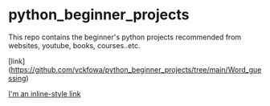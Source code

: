 # python_beginner_projects

This repo contains the beginner's python projects recommended from websites, youtube, books, courses..etc.


[link] (https://github.com/yckfowa/python_beginner_projects/tree/main/Word_guessing)

[I'm an inline-style link](https://www.google.com)
